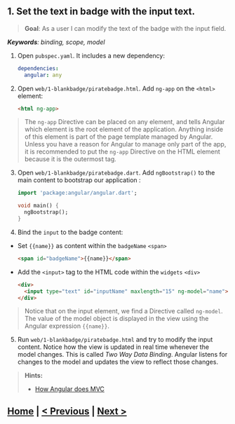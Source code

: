 ## 1. Set the text in badge with the input text.
> **Goal**: As a user I can modify the text of the badge with the input field.

_**Keywords**: binding, scope, model_

1. Open `pubspec.yaml`. It includes a new dependency:
  
    ```YAML
    dependencies:
      angular: any
    ```

2. Open `web/1-blankbadge/piratebadge.html`. Add `ng-app` on the `<html>` element:

    ```HTML
    <html ng-app>
    ```

 >The `ng-app` Directive can be placed on any element, and tells Angular which element is the root element of the application. Anything inside of this element is part of the page template managed by Angular. Unless you have a reason for Angular to manage only part of the app, it is recommended to put the `ng-app` Directive on the HTML element because it is the outermost tag.

3. Open `web/1-blankbadge/piratebadge.dart`. Add `ngBootstrap()` to the main content to bootstrap our application :

    ```Dart
	import 'package:angular/angular.dart';
	
	void main() {
	  ngBootstrap();
	}
    ```

4. Bind the `input` to the badge content:
 - Set `{{name}}` as content within the `badgeName` `<span>`

    ```HTML
    <span id="badgeName">{{name}}</span>
    ```
 - Add the `<input>` tag to the HTML code within the `widgets` `<div>`

    ```HTML
    <div>
      <input type="text" id="inputName" maxlength="15" ng-model="name">
    </div>
    ```

 > Notice that on the input element, we find a Directive called `ng-model`. The value of the model object is displayed in the view using the Angular expression `{{name}}`. 

5. Run `web/1-blankbadge/piratebadge.html` and try to modify the input content. Notice how the view is updated in real time whenever the model changes. This is called _Two Way Data Binding_. Angular listens for changes to the model and updates the view to reflect those changes.

<a name="hints"></a>
> **Hints:**
> 
> - [How Angular does MVC](https://github.com/angular/angular.dart.tutorial/wiki/Creating-your-first-Angular-app#how-angular-does-mvc)

## [Home](../README.md) | [< Previous](step-0.md) | [Next >](step-2.md)

